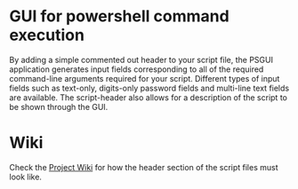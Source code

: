 # GUI for powershell command execution
By adding a simple commented out header to your script file, the PSGUI application
generates input fields corresponding to all of the required command-line arguments
required for your script. Different types of input fields such as text-only, digits-only
password fields and multi-line text fields are available.
The script-header also allows for a description of the script to be shown through the GUI.

# Wiki
Check the [Project Wiki](https://github.com/thomasgg42/PowershellGUI/wiki) for how the header
section of the script files must look like.
